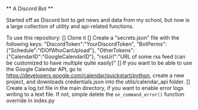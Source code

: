 ** A Discord Bot **

Started off as Discord bot to get news and data from my school, but now is a large collection of utility and api-related functions.

To use this repository:
[] Clone it
[] Create a "secrets.json" file with the following keys:
    "DiscordToken":"YourDiscordToken",
    "BotPerms":{"Schedule":"IDOfWhoCanUpload"},
    "OtherTokens":{"CalendarID":"GoogleCalendarID"},
    "rssUrl":"URL of some rss feed (can be customized to have multiple quite easily)"
[] If you want to be able to use the Google Calendar API, go to https://developers.google.com/calendar/quickstart/python, create a new project, and downloads credentials.json into the utils/calendar_api folder.
[] Create a log.txt file in the main directory, if you want to enable error logs writing to a text file. If not, simple delete the ```on_command_error()``` function override in index.py